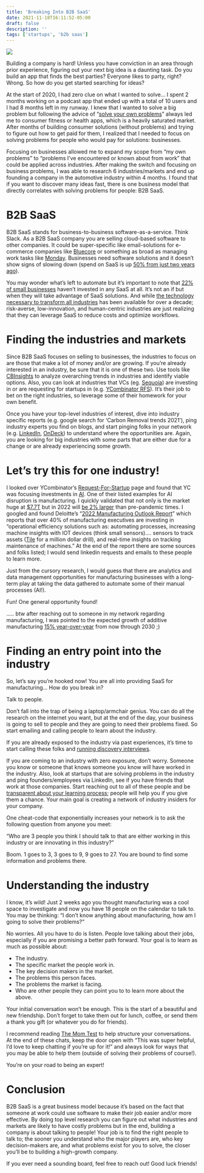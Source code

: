 ```yaml
---
title: 'Breaking Into B2B SaaS'
date: 2021-11-18T16:11:52-05:00
draft: false
description: ''
tags: ['startups', 'b2b saas']
---
```


![](/img/saas-dash.jpeg)

Building a company is hard! Unless you have conviction in an area through prior experience, figuring out your next big idea is a daunting task. Do you build an app that finds the best parties? Everyone likes to party, right? Wrong. So how do you get started searching for ideas?

At the start of 2020, I had zero clue on what I wanted to solve... I spent 2 months working on a podcast app that ended up with a total of 10 users and I had 8 months left in my runway. I knew that I wanted to solve a big problem but following the advice of “[solve your own problems](https://www.ycombinator.com/library/6e-how-to-evaluate-startup-ideas)” always led me to consumer fitness or health apps, which is a heavily saturated market. After months of building consumer solutions (without problems) and trying to figure out how to get paid for them, I realized that I needed to focus on solving problems for people who would pay for solutions: businesses.

Focusing on businesses allowed me to expand my scope from “my own problems” to “problems I’ve encountered or known about from work” that could be applied across industries. After making the switch and focusing on business problems, I was able to research 6 industries/markets and end up founding a company in the automotive industry within 4 months. I found that if you want to discover many ideas fast, there is one business model that directly correlates with solving problems for people: B2B SaaS.

# B2B SaaS

B2B SaaS stands for business-to-business software-as-a-service. Think Slack. As a B2B SaaS company you are selling cloud-based software to other companies. It could be super-specific like email-solutions for e-commerce companies like [Bluecore](http://bluecore.com/) or something as broad as managing work tasks like [Monday](http://monday.com/). Businesses need software solutions and it doesn’t show signs of slowing down (spend on SaaS is up [50% from just two years ago](https://www.blissfully.com/blog/saas-statistics/)).

You may wonder what’s left to automate but it’s important to note that [22% of small businesses](https://www.bmc.com/blogs/saas-growth-trends/) haven’t invested in any SaaS at all. It’s not an if but when they will take advantage of SaaS solutions. And while [the technology necessary to transform all industries](https://future.a16z.com/software-is-eating-the-world/) has been available for over a decade; risk-averse, low-innovation, and human-centric industries are just realizing that they can leverage SaaS to reduce costs and optimize workflows.

# Finding the industries and markets

Since B2B SaaS focuses on selling to businesses, the industries to focus on are those that make a lot of money and/or are growing. If you’re already interested in an industry, be sure that it is one of these two. Use tools like [CBInsights](https://www.cbinsights.com/) to analyze overarching trends in industries and identify viable options. Also, you can look at industries that VCs (eg. [Sequoia](https://www.sequoiacap.com/companies/)) are investing in or are requesting for startups in (e.g. [YCombinator RFS](https://www.ycombinator.com/rfs/)). It’s their job to bet on the right industries, so leverage some of their homework for your own benefit.

Once you have your top-level industries of interest, dive into industry specific reports (e.g. google search for ‘Carbon Removal trends 2021’), ping industry experts you find on blogs, and start pinging folks in your network (e.g. [LinkedIn](http://linkedin.com/), [OnDeck](http://beondeck.com/)) to understand where the opportunities are. Again, you are looking for big industries with some parts that are either due for a change or are already experiencing some growth.

# Let’s try this for one industry!

I looked over YCombinator’s [Request-For-Startup](https://www.ycombinator.com/rfs/) page and found that YC was focusing investments in [AI](https://www.ycombinator.com/rfs/#ai). One of their listed examples for AI disruption is manufacturing. I quickly validated that not only is the market huge at [$7.7T](https://www.statista.com/outlook/io/manufacturing/united-states) but in 2022 will [be 2% larger](https://www.statista.com/outlook/io/manufacturing/united-states#revenue) than pre-pandemic times. I googled and found Deloitte’s “[2022 Manufacturing Outlook Report](https://www2.deloitte.com/content/dam/Deloitte/us/Documents/energy-resources/us-2021-manufacturing-industry-outlook.pdf)” which reports that over 40% of manufacturing executives are investing in “operational efficiency solutions such as: automating processes, increasing machine insights with IOT devices (think small sensors).... sensors to track assets ([Tile](https://www.thetileapp.com/en-us/) for a million dollar drill), and real-time insights on tracking maintenance of machines.” At the end of the report there are some sources and folks listed; I would send linkedin requests and emails to these people to learn more.

Just from the cursory research, I would guess that there are analytics and data management opportunities for manufacturing businesses with a long-term play at taking the data gathered to automate some of their manual processes (AI!).

Fun! One general opportunity found!

..... btw after reaching out to someone in my network regarding manufacturing, I was pointed to the expected growth of additive manufacturing [15% year-over-year](https://www.metal-am.com/am-market-forecast-to-reach-51-billion-by-2030/) from now through 2030 ;)

# Finding an entry point into the industry

So, let’s say you’re hooked now! You are all into providing SaaS for manufacturing… How do you break in?

Talk to people.

Don’t fall into the trap of being a laptop/armchair genius. You can do all the research on the internet you want, but at the end of the day, your business is going to sell to people and they are going to need their problems fixed. So start emailing and calling people to learn about the industry.

If you are already exposed to the industry via past experiences, it’s time to start calling these folks and [running discovery interviews](https://www.amazon.com/Startup-Playbook-Founder-Founder-Techstars/dp/1119708516/ref=asc_df_1119708516/?tag=hyprod-20&linkCode=df0&hvadid=459726176530&hvpos=&hvnetw=g&hvrand=7678528804802691027&hvpone=&hvptwo=&hvqmt=&hvdev=c&hvdvcmdl=&hvlocint=&hvlocphy=9067609&hvtargid=pla-918953553248&psc=1).

If you are coming to an industry with zero exposure, don’t worry. Someone you know or someone that knows someone you know will have worked in the industry. Also, look at startups that are solving problems in the industry and ping founders/employees via LinkedIn, see if you have friends that work at those companies. Start reaching out to all of these people and be [transparent about your learning process](https://www.georgesequeira.com/writing/go-from-nothing-to-funding-in-9-months-learn-out-loud); people will help you if you give them a chance. Your main goal is creating a network of industry insiders for your company.

One cheat-code that exponentially increases your network is to ask the following question from anyone you meet:

“Who are 3 people you think I should talk to that are either working in this industry or are innovating in this industry?”

Boom. 1 goes to 3, 3 goes to 9, 9 goes to 27. You are bound to find some information and problems there.

# Understanding the industry

I know, it’s wild! Just 2 weeks ago you thought manufacturing was a cool space to investigate and now you have 18 people on the calendar to talk to. You may be thinking: “I don’t know anything about manufacturing, how am I going to solve their problems?”

No worries. All you have to do is listen. People love talking about their jobs, especially if you are promising a better path forward. Your goal is to learn as much as possible about:

- The industry.
- The specific market the people work in.
- The key decision makers in the market.
- The problems this person faces.
- The problems the market is facing.
- Who are other people they can point you to to learn more about the above.

Your initial conversation won’t be enough. This is the start of a beautiful and new friendship. Don’t forget to take them out for lunch, coffee, or send them a thank you gift (or whatever you do for friends).

I recommend reading [The Mom Test](https://www.amazon.com/dp/B01H4G2J1U/ref=dp-kindle-redirect?_encoding=UTF8&btkr=1) to help structure your conversations. At the end of these chats, keep the door open with “This was super helpful, I’d love to keep chatting if you’re up for it!” and always look for ways that you may be able to help them (outside of solving their problems of course!).

You’re on your road to being an expert!

# Conclusion

B2B SaaS is a great business model because it’s based on the fact that someone at work could use software to make their job easier and/or more effective. By doing top level research you can figure out what industries and markets are likely to have costly problems but in the end, building a company is about talking to people! Your job is to find the right people to talk to; the sooner you understand who the major players are, who key decision-makers are, and what problems exist for you to solve, the closer you’ll be to building a high-growth company.

If you ever need a sounding board, feel free to reach out! Good luck friends!
